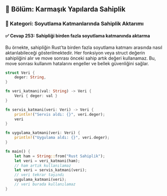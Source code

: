 ## 📘 Bölüm: Karmaşık Yapılarda Sahiplik  
### 🔹 Kategori: Soyutlama Katmanlarında Sahiplik Aktarımı  
#### ✅ Cevap 253: Sahipliği birden fazla soyutlama katmanında aktarma

Bu örnekte, sahipliğin Rust'ta birden fazla soyutlama katmanı arasında nasıl aktarılabileceği gösterilmektedir. Her fonksiyon veya struct değerin sahipliğini alır ve move sonrası önceki sahip artık değeri kullanamaz. Bu, move sonrası kullanım hatalarını engeller ve bellek güvenliğini sağlar.

```rust
struct Veri {
    deger: String,
}

fn veri_katmani(val: String) -> Veri {
    Veri { deger: val }
}

fn servis_katmani(veri: Veri) -> Veri {
    println!("Servis aldı: {}", veri.deger);
    veri
}

fn uygulama_katmani(veri: Veri) {
    println!("Uygulama aldı: {}", veri.deger);
}

fn main() {
    let ham = String::from("Rust Sahiplik");
    let veri = veri_katmani(ham);
    // ham artık kullanılamaz
    let veri = servis_katmani(veri);
    // veri tekrar taşındı
    uygulama_katmani(veri);
    // veri burada kullanılamaz
}
```
